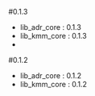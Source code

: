#0.1.3
- lib_adr_core : 0.1.3
- lib_kmm_core : 0.1.3
- 
#0.1.2
- lib_adr_core : 0.1.2
- lib_kmm_core : 0.1.2